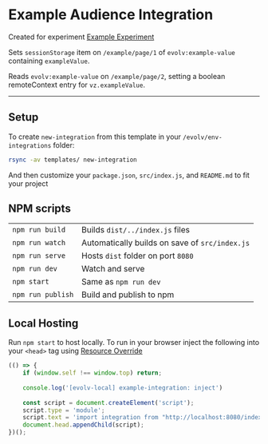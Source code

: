 # Example Audience Integration

Created for experiment [Example Experiment](https://evolv-ai.atlassian.net/browse/VCG2-[number])

Sets `sessionStorage` item on `/example/page/1` of `evolv:example-value` containing `exampleValue`.

Reads `evolv:example-value` on `/example/page/2`, setting a boolean remoteContext entry for `vz.exampleValue`.

---

## Setup

To create `new-integration` from this template in your `/evolv/env-integrations` folder:

```bash
rsync -av templates/ new-integration
```

And then customize your `package.json`, `src/index.js`, and `README.md` to fit your project

## NPM scripts

| | |
| :------------ | :----------------|
| `npm run build` | Builds `dist/../index.js` files |
| `npm run watch` | Automatically builds on save of `src/index.js` |
| `npm run serve` | Hosts `dist` folder on port `8080` |
| `npm run dev` | Watch and serve |
| `npm start` | Same as `npm run dev` |
| `npm run publish` | Build and publish to npm |

## Local Hosting

Run `npm start` to host locally. To run in your browser inject the following into your `<head>` tag using [Resource Override](https://chromewebstore.google.com/detail/resource-override/pkoacgokdfckfpndoffpifphamojphii)

```js
(() => {
    if (window.self !== window.top) return;
    
    console.log('[evolv-local] example-integration: inject')
    
    const script = document.createElement('script');
    script.type = 'module';
    script.text = 'import integration from "http://localhost:8080/index.js"; console.log("[evolv-local] example-integration: load"); integration()';
    document.head.appendChild(script);
})();
```